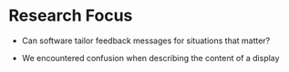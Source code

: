 # Research Focus
* Can software tailor feedback messages for situations that matter?

* We encountered confusion when describing the content of a display
